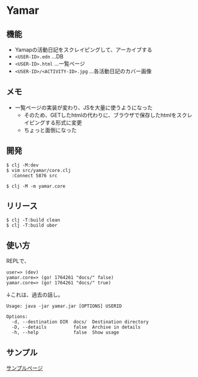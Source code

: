 # Yamar

## 機能

- Yamapの活動日記をスクレイピングして、アーカイブする
- `<USER-ID>.edn` ...DB
- `<USER-ID>.html` ...一覧ページ
- `<USER-ID>/<ACTIVITY-ID>.jpg` ...各活動日記のカバー画像

## メモ

- 一覧ページの実装が変わり、JSを大量に使うようになった
  - そのため、GETしたhtmlの代わりに、ブラウザで保存したhtmlをスクレイピングする形式に変更
  - ちょっと面倒になった

## 開発

```
$ clj -M:dev
$ vim src/yamar/core.clj
  :Connect 5876 src

$ clj -M -m yamar.core
```

## リリース

```
$ clj -T:build clean
$ clj -T:build uber
```

## 使い方

REPLで、

```
user=> (dev)
yamar.core=> (go! 1764261 "docs/" false)
yamar.core=> (go! 1764261 "docs/" true)
```

↓これは、過去の話し。

```
Usage: java -jar yamar.jar [OPTIONS] USERID

Options:
  -d, --destination DIR  docs/  Destination directory
  -D, --details          false  Archive in details
  -h, --help             false  Show usage
```

## サンプル

[サンプルページ](https://gpsoft.github.io/yamar/1764261.html)

